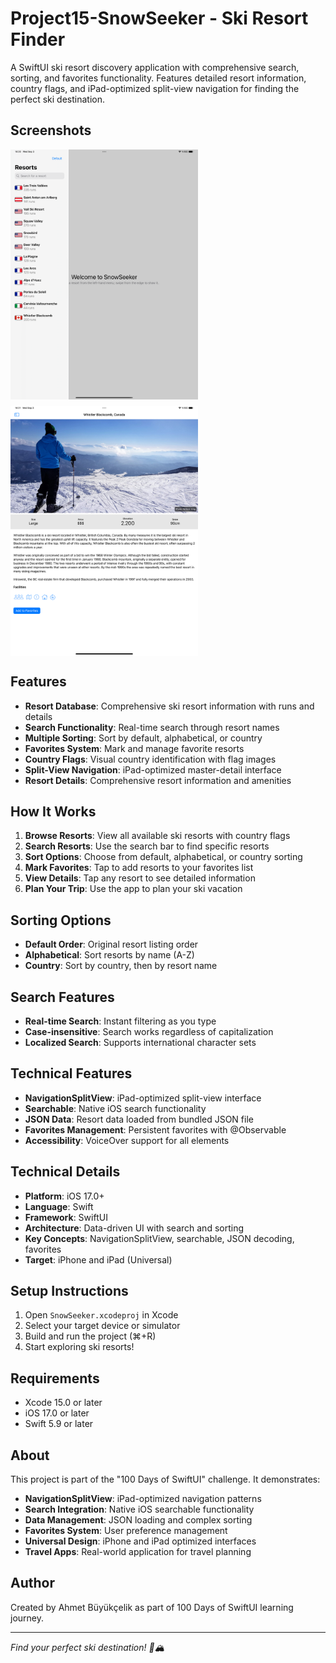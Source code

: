 # Project15-SnowSeeker - Ski Resort Finder

A SwiftUI ski resort discovery application with comprehensive search, sorting, and favorites functionality. Features detailed resort information, country flags, and iPad-optimized split-view navigation for finding the perfect ski destination.

## Screenshots

<div style="display: flex; gap: 10px; flex-wrap: wrap;">
    <img src="./Screenshot1.png" width="300" alt="Resort List">
    <img src="./Screenshot2.png" width="300" alt="Resort Details">
</div>

## Features

- **Resort Database**: Comprehensive ski resort information with runs and details
- **Search Functionality**: Real-time search through resort names
- **Multiple Sorting**: Sort by default, alphabetical, or country
- **Favorites System**: Mark and manage favorite resorts
- **Country Flags**: Visual country identification with flag images
- **Split-View Navigation**: iPad-optimized master-detail interface
- **Resort Details**: Comprehensive resort information and amenities

## How It Works

1. **Browse Resorts**: View all available ski resorts with country flags
2. **Search Resorts**: Use the search bar to find specific resorts
3. **Sort Options**: Choose from default, alphabetical, or country sorting
4. **Mark Favorites**: Tap to add resorts to your favorites list
5. **View Details**: Tap any resort to see detailed information
6. **Plan Your Trip**: Use the app to plan your ski vacation

## Sorting Options

- **Default Order**: Original resort listing order
- **Alphabetical**: Sort resorts by name (A-Z)
- **Country**: Sort by country, then by resort name

## Search Features

- **Real-time Search**: Instant filtering as you type
- **Case-insensitive**: Search works regardless of capitalization
- **Localized Search**: Supports international character sets

## Technical Features

- **NavigationSplitView**: iPad-optimized split-view interface
- **Searchable**: Native iOS search functionality
- **JSON Data**: Resort data loaded from bundled JSON file
- **Favorites Management**: Persistent favorites with @Observable
- **Accessibility**: VoiceOver support for all elements

## Technical Details

- **Platform**: iOS 17.0+
- **Language**: Swift
- **Framework**: SwiftUI
- **Architecture**: Data-driven UI with search and sorting
- **Key Concepts**: NavigationSplitView, searchable, JSON decoding, favorites
- **Target**: iPhone and iPad (Universal)

## Setup Instructions

1. Open `SnowSeeker.xcodeproj` in Xcode
2. Select your target device or simulator
3. Build and run the project (⌘+R)
4. Start exploring ski resorts!

## Requirements

- Xcode 15.0 or later
- iOS 17.0 or later
- Swift 5.9 or later

## About

This project is part of the "100 Days of SwiftUI" challenge. It demonstrates:

- **NavigationSplitView**: iPad-optimized navigation patterns
- **Search Integration**: Native iOS searchable functionality
- **Data Management**: JSON loading and complex sorting
- **Favorites System**: User preference management
- **Universal Design**: iPhone and iPad optimized interfaces
- **Travel Apps**: Real-world application for travel planning

## Author

Created by Ahmet Büyükçelik as part of 100 Days of SwiftUI learning journey.

---

*Find your perfect ski destination! 🎿🏔️*
